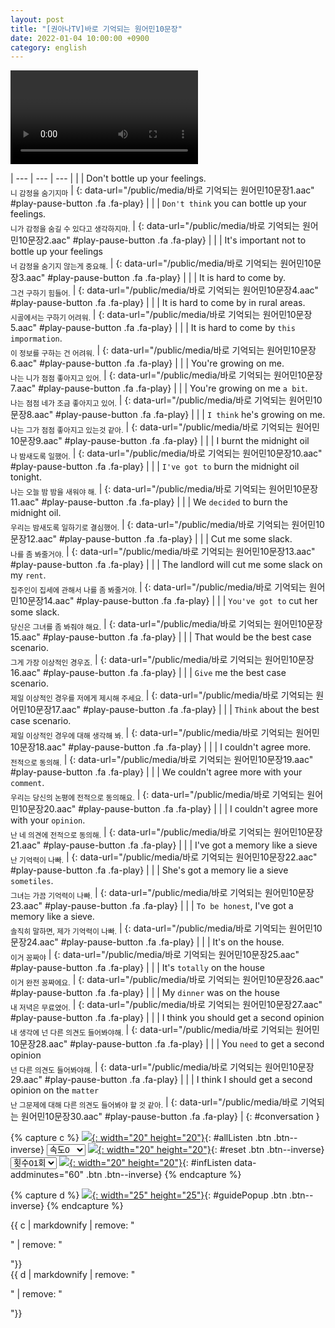 ```yaml
---
layout: post
title: "[권아나TV]바로 기억되는 원어민10문장"
date: 2022-01-04 10:00:00 +0900
category: english
---
```


<div class="video-container">
    <video id="player" class="video-js vjs-default-skin vjs-big-play-centered" data-json="/public/json/권아나TV-바로 기억되는 원어민10문장.json"></video>
</div>

| --- | --- | --- |
| | Don't bottle up your feelings.<br /><sub>니 감정을 숨기지마</sub> | [](#){: data-url="/public/media/바로 기억되는 원어민10문장1.aac" #play-pause-button .fa .fa-play} |
| | ``Don't think`` you can bottle up your feelings.<br /><sub>니가 감정을 숨길 수 있다고 생각하지마.</sub> | [](#){: data-url="/public/media/바로 기억되는 원어민10문장2.aac" #play-pause-button .fa .fa-play} |
| | It's important not to bottle up your feelings<br /><sub>너 감정을 숨기지 않는게 중요해.</sub> | [](#){: data-url="/public/media/바로 기억되는 원어민10문장3.aac" #play-pause-button .fa .fa-play} |
| | It is hard to come by.<br /><sub>그건 구하기 힘들어.</sub> | [](#){: data-url="/public/media/바로 기억되는 원어민10문장4.aac" #play-pause-button .fa .fa-play} |
| | It is hard to come by in rural areas.<br /><sub>시골에서는 구하기 어려워.</sub> | [](#){: data-url="/public/media/바로 기억되는 원어민10문장5.aac" #play-pause-button .fa .fa-play} |
| | It is hard to come by ``this impormation``.<br /><sub>이 정보를 구하는 건 어려워.</sub> | [](#){: data-url="/public/media/바로 기억되는 원어민10문장6.aac" #play-pause-button .fa .fa-play} |
| | You're growing on me.<br /><sub>나는 니가 점점 좋아지고 있어.</sub> | [](#){: data-url="/public/media/바로 기억되는 원어민10문장7.aac" #play-pause-button .fa .fa-play} |
| | You're growing on me ``a bit``.<br /><sub>나는 점점 네가 조금 좋아지고 있어.</sub> | [](#){: data-url="/public/media/바로 기억되는 원어민10문장8.aac" #play-pause-button .fa .fa-play} |
| | ``I think`` he's growing on me.<br /><sub>나는 그가 점점 좋아지고 있는것 같아.</sub> | [](#){: data-url="/public/media/바로 기억되는 원어민10문장9.aac" #play-pause-button .fa .fa-play} |
| | I burnt the midnight oil<br /><sub>나 밤새도록 일했어.</sub> | [](#){: data-url="/public/media/바로 기억되는 원어민10문장10.aac" #play-pause-button .fa .fa-play} |
| | ``I've got to`` burn the midnight oil tonight.<br /><sub>나는 오늘 밤 밤을 새워야 해.</sub> | [](#){: data-url="/public/media/바로 기억되는 원어민10문장11.aac" #play-pause-button .fa .fa-play} |
| | We ``decided`` to burn the midnight oil.<br /><sub>우리는 밤새도록 일하기로 결심했어.</sub> | [](#){: data-url="/public/media/바로 기억되는 원어민10문장12.aac" #play-pause-button .fa .fa-play} |
| | Cut me some slack.<br /><sub>나를 좀 봐줄거야.</sub> | [](#){: data-url="/public/media/바로 기억되는 원어민10문장13.aac" #play-pause-button .fa .fa-play} |
| | The landlord will cut me some slack on my ``rent``.<br /><sub>집주인이 집세에 관해서 나를 좀 봐줄거야.</sub> | [](#){: data-url="/public/media/바로 기억되는 원어민10문장14.aac" #play-pause-button .fa .fa-play} |
| | ``You've got to`` cut her some slack.<br /><sub>당신은 그녀를 좀 봐줘야 해요.</sub> | [](#){: data-url="/public/media/바로 기억되는 원어민10문장15.aac" #play-pause-button .fa .fa-play} |
| | That would be the best case scenario.<br /><sub>그게 가장 이상적인 경우죠.</sub> | [](#){: data-url="/public/media/바로 기억되는 원어민10문장16.aac" #play-pause-button .fa .fa-play} |
| | ``Give`` me the best case scenario.<br /><sub>제일 이상적인 경우를 저에게 제시해 주세요.</sub> | [](#){: data-url="/public/media/바로 기억되는 원어민10문장17.aac" #play-pause-button .fa .fa-play} |
| | ``Think`` about the best case scenario.<br /><sub>제일 이상적인 경우에 대해 생각해 봐.</sub> | [](#){: data-url="/public/media/바로 기억되는 원어민10문장18.aac" #play-pause-button .fa .fa-play} |
| | I couldn't agree more.<br /><sub>전적으로 동의해.</sub> | [](#){: data-url="/public/media/바로 기억되는 원어민10문장19.aac" #play-pause-button .fa .fa-play} |
| | We couldn't agree more with your ``comment``.<br /><sub>우리는 당신의 논평에 전적으로 동의해요.</sub> | [](#){: data-url="/public/media/바로 기억되는 원어민10문장20.aac" #play-pause-button .fa .fa-play} |
| | I couldn't agree more with your ``opinion``.<br /><sub>난 네 의견에 전적으로 동의해.</sub> | [](#){: data-url="/public/media/바로 기억되는 원어민10문장21.aac" #play-pause-button .fa .fa-play} |
| | I've got a memory like a sieve<br /><sub>난 기억력이 나빠.</sub> | [](#){: data-url="/public/media/바로 기억되는 원어민10문장22.aac" #play-pause-button .fa .fa-play} |
| | She's got a memory lie a sieve ``sometiles``.<br /><sub>그녀는 가끔 기억력이 나빠.</sub> | [](#){: data-url="/public/media/바로 기억되는 원어민10문장23.aac" #play-pause-button .fa .fa-play} |
| | ``To be honest``, I've got a memory like a sieve.<br /><sub>솔직히 말하면, 제가 기억력이 나빠.</sub> | [](#){: data-url="/public/media/바로 기억되는 원어민10문장24.aac" #play-pause-button .fa .fa-play} |
| | It's on the house.<br /><sub>이거 꽁짜야</sub> | [](#){: data-url="/public/media/바로 기억되는 원어민10문장25.aac" #play-pause-button .fa .fa-play} |
| | It's ``totally`` on the house<br /><sub>이거 완전 꽁짜에요.</sub> | [](#){: data-url="/public/media/바로 기억되는 원어민10문장26.aac" #play-pause-button .fa .fa-play} |
| | My ``dinner`` was on the house<br /><sub>내 저녁은 무료였어.</sub> | [](#){: data-url="/public/media/바로 기억되는 원어민10문장27.aac" #play-pause-button .fa .fa-play} |
| | I think you should get a second opinion<br /><sub>내 생각에 넌 다른 의견도 들어봐야해.</sub> | [](#){: data-url="/public/media/바로 기억되는 원어민10문장28.aac" #play-pause-button .fa .fa-play} |
| | You ``need`` to get a second opinion<br /><sub>넌 다른 의견도 들어봐야해.</sub> | [](#){: data-url="/public/media/바로 기억되는 원어민10문장29.aac" #play-pause-button .fa .fa-play} |
| | I think I should get a second opinion on the ``matter``<br /><sub>난 그문제에 대해 다른 의견도 들어봐야 할 것 같아.</sub> | [](#){: data-url="/public/media/바로 기억되는 원어민10문장30.aac" #play-pause-button .fa .fa-play} |
{: #conversation }

{% capture c %}
  [![](/public/icon/sorting-order-button.png){: width="20" height="20"}](#){: #allListen .btn .btn--inverse}
  <select id="playbackspeed">
    <option value="2.0">속도+2</option>
    <option value="1.5">속도+1</option>
    <option value="1.0" selected>속도0</option>
    <option value="0.75">속도-1</option>
    <option value="0.5">속도-2</option>
  </select>
  [![](/public/icon/reset-button.png){: width="20" height="20"}](#){: #reset .btn .btn--inverse}
  <select id="ringsToPlay">
    <option value="1">횟수01회</option>
    <option value="2">횟수02회</option>
    <option value="3">횟수03회</option>
    <option value="4">횟수04회</option>
    <option value="5">횟수05회</option>
    <option value="7">횟수07회</option>
    <option value="10">횟수10회</option>
  </select>
  [![](/public/icon/repeat-button.png){: width="20" height="20"}](#){: #infListen data-addminutes="60" .btn .btn--inverse}
{% endcapture %}

{% capture d %}
[![](/public/icon/open-popup-button.png){: width="25" height="25"}](#){: #guidePopup .btn .btn--inverse}
{% endcapture %}

<div class="bottom-bar">
  <div class="bottom-bar1"></div>
  <div class="bottom-bar2">{{ c | markdownify | remove: "<p>" | remove: "</p>"}}</div>
  <div class="bottom-bar3">{{ d | markdownify | remove: "<p>" | remove: "</p>"}}</div>
</div>